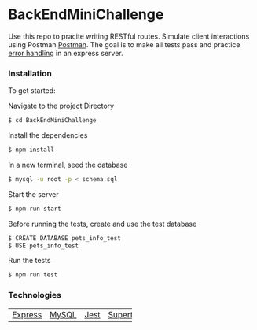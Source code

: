 # BackEndMiniChallenge

Use this repo to pracite writing RESTful routes. Simulate client interactions using Postman <a href="https://www.postman.com/downloads/">Postman</a>. The goal is to make all tests pass and practice <a href="http://expressjs.com/en/guide/error-handling.html">error handling</a> in an express server.

### Installation

To get started:

Navigate to the project Directory

```sh
$ cd BackEndMiniChallenge
```

Install the dependencies

```sh
$ npm install
```

In a new terminal, seed the database

```sh
$ mysql -u root -p < schema.sql
```

Start the server

```sh
$ npm run start
```

Before running the tests, create and use the test database

```sh
$ CREATE DATABASE pets_info_test
$ USE pets_info_test
```

Run the tests

```sh
$ npm run test
```

### Technologies

<table style="width:50%">
  <tr>
    <td><a href="http://expressjs.com">Express</a></td>
     <td><a href="https://www.mysql.com/">MySQL</a></td>
    <td><a href="https://jestjs.io/">Jest</a></td>
    <td><a href="https://www.npmjs.com/package/supertest">Supertest</a></td>

  </tr>
</table>
